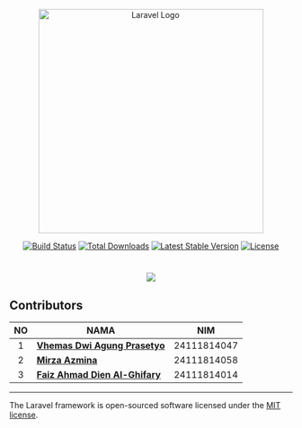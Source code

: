 <p align="center"><a href="https://laravel.com" target="_blank"><img src="https://raw.githubusercontent.com/laravel/art/master/logo-lockup/5%20SVG/2%20CMYK/1%20Full%20Color/laravel-logolockup-cmyk-red.svg" width="400" alt="Laravel Logo"></a></p>

<p align="center">
<a href="https://github.com/laravel/framework/actions"><img src="https://github.com/laravel/framework/workflows/tests/badge.svg" alt="Build Status"></a>
<a href="https://packagist.org/packages/laravel/framework"><img src="https://img.shields.io/packagist/dt/laravel/framework" alt="Total Downloads"></a>
<a href="https://packagist.org/packages/laravel/framework"><img src="https://img.shields.io/packagist/v/laravel/framework" alt="Latest Stable Version"></a>
<a href="https://packagist.org/packages/laravel/framework"><img src="https://img.shields.io/packagist/l/laravel/framework" alt="License"></a>
</p>

<h1 align="center">
  <img src="https://readme-typing-svg.herokuapp.com/?lines=Kelompok%202;Tugas%20Basis%20Data;Project%20Toko%20Roti;Chaired%20by%20Kelompok-2&center=true&width=500&height=50&size=25">
</h1

----

##  Contributors
|NO| NAMA | NIM |
|:-:|--------|--------|
| 1 | [**Vhemas Dwi Agung Prasetyo**](https://github.com/VhemasP) | 24111814047 |
| 2 | [**Mirza Azmina**](https://github.com/VhemasP) | 24111814058 |
| 3 | [**Faiz Ahmad Dien Al-Ghifary**](https://github.com/Paizzy) | 24111814014 |


----


The Laravel framework is open-sourced software licensed under the [MIT license](https://opensource.org/licenses/MIT).
